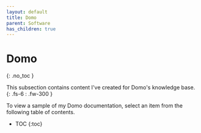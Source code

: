 ```yaml
---
layout: default
title: Domo
parent: Software
has_children: true
---
```


# Domo
{: .no_toc }

This subsection contains content I've created for Domo's knowledge base.
{: .fs-6 : .fw-300 }

To view a sample of my Domo documentation, select an item from the following table of contents.

- TOC
{:toc}
